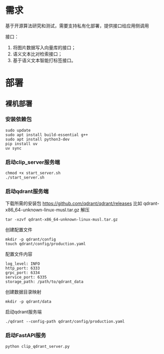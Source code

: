 # 需求

基于开源算法研究和测试，需要支持私有化部署，提供接口给应用侧调用

接口：
1. 将图片数据写入向量库的接口；
2. 语义文本比对检索接口；
3. 基于语义文本智能打标签接口。

# 部署
## 裸机部署
### 安装依赖包
```shell
sudo update
sudo apt install build-essential g++
sudo apt install python3-dev
pip install uv
uv sync
```

### 启动clip_server服务端

```shell
chmod +x start_server.sh
./start_server.sh
```

### 启动qdrant服务端
下载所需的安装包 https://github.com/qdrant/qdrant/releases
比如 qdrant-x86_64-unknown-linux-musl.tar.gz
解压
```shell
tar -xzvf qdrant-x86_64-unknown-linux-musl.tar.gz
```
创建配置文件
```shell
mkdir -p qdrant/config
touch qdrant/config/production.yaml
```

配置文件内容
```
log_level: INFO
http_port: 6333
grpc_port: 6334
service_port: 6335
storage_path: /path/to/qdrant_data
```

创建数据目录映射
```shell
mkdir -p qdrant/data
```

启动qdrant服务端
```shell
./qdrant --config-path qdrant/config/production.yaml
```

### 启动FastAPI服务

```shell
python clip_qdrant_server.py
```
